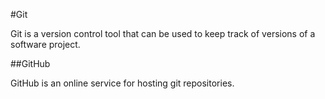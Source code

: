 #Git

Git is a version control tool that can be used to keep track of versions of a software project.

##GitHub

GitHub is an online service for hosting git repositories.
